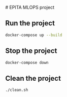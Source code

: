 # EPITA MLOPS project
## Run the project
```bash
docker-compose up --build
```
## Stop the project
```bash
docker-compose down
```
## Clean the project
```bash
./clean.sh
```